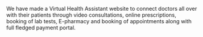 We have made a Virtual Health Assistant website to connect doctors all over with their patients through video consultations, online prescriptions, booking of lab tests, E-pharmacy and booking of appointments along with full fledged payment portal.
